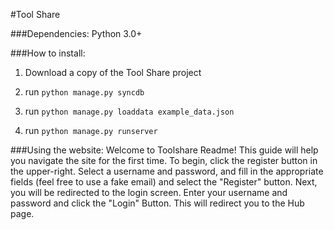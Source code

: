 #Tool Share

###Dependencies:
Python 3.0+	


###How to install:
1. Download a copy of the Tool Share project

2. run `python manage.py syncdb`

3. run `python manage.py loaddata example_data.json`

4. run `python manage.py runserver`

###Using the website:
Welcome to Toolshare Readme! This guide will help you navigate the site for the first time.
To begin, click the register button in the upper-right. Select a username and password, and fill
in the appropriate fields (feel free to use a fake email) and select the "Register" button.
Next, you will be redirected to the login screen. Enter your username and password and click 
the "Login" Button. This will redirect you to the Hub page.

